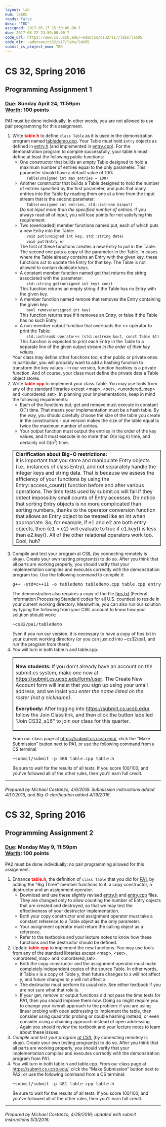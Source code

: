```yaml
---
layout: lab
num: lab05
ready: false
desc: "TBD"
assigned: 2017-05-17 15:30:00.00-7
due: 2017-05-22 23:59:00.00-7
code_url: https://www.cs.ucsb.edu/~aduncan/cs32/s17/labs/lab05
code_dir: ~aduncan/cs32/s17/labs/lab05
submit_cs_project_num: TBD
---
```


<div style='display:none'>
https://ucsb-cs32-s17.github.io/lab/lab05/
</div>



<div id="container">
<h1>CS 32, Spring 2016</h1>
<h2>Programming Assignment 1</h2>

<h3><u>Due</u>: Sunday April 24, 11:59pm
<br><u>Worth</u>: 100 points</h3>

<p>PA1 must be done individually. In other words, you are not allowed to use
   pair programming for this assignment. </p>
<ol>
  <li>Write <font color="red"><b>table.h</b></font> to define <code>class Table</code> as it is used
  in the demonstration program named <a href="tabledemo.cpp">tabledemo.cpp</a>. Your Table must hold
  <code>Entry</code> objects as defined in <a href="entry.h">entry.h</a> (and implemented in
  <a href="entry.cpp">entry.cpp</a>). For the demonstration
  program to compile successfully, your table.h must define at least the following public functions:
      <ul type = "circle">
        <li>One constructor that builds an empty Table designed to hold a maximum number of entries
        equal to the only parameter. This parameter should have a default value of 100:
        <br><code>&nbsp;&nbsp;&nbsp;Table(unsigned int max_entries = 100)</code></li>
        <li>Another constructor that builds a Table designed to hold the number of entries
        specified by the first parameter, and puts that many entries into the Table by reading
        them one at a time from the input stream that is the second parameter:
        <br><code>&nbsp;&nbsp;&nbsp;Table(unsigned int entries, std::istream &input)</code>
        <br><em>Do not input more than the specified number of entries.</em> If you always read all of input,
        you will lose points for not satisfying this requirement.</li>
        <li>Two (overloaded) member functions named put, each of which puts a new Entry into the Table:
        <br><code>&nbsp;&nbsp;&nbsp;void put(unsigned int key, std::string data)</code>
        <br><code>&nbsp;&nbsp;&nbsp;void put(Entry e)</code>
        <br>The first of these functions creates a new Entry to put in the Table. The second
        one puts a copy of the parameter in the Table. In cases where the Table already
        contains an Entry with the given key, these functions act to update the Entry for that key.
        The Table is not allowed to contain duplicate keys.</li>
        <li>A constant member function named get that returns the string associated with the
        parameter:
        <br><code>&nbsp;&nbsp;&nbsp;std::string get(unsigned int key) const</code>
        <br>This function returns an empty string if the Table has no Entry with the given key.</li>
        <li>A member function named remove that removes the Entry containing the given key:
        <br><code>&nbsp;&nbsp;&nbsp;bool remove(unsigned int key)</code>
        <br>This function returns true if it removes an Entry, or false if the Table has no such Entry.</li>
        <li>A non-member output function that overloads the &lt;&lt; operator to print the Table:
        <br><code>&nbsp;&nbsp;&nbsp;std::ostream& operator&lt;&lt; (std::ostream &out, const Table &t)</code>
        <br>This function is expected to print each Entry in the Table to a separate line of
        the given output stream <em>in the order of their key values</em>.</li>
      </ul>
  Your class may define other functions too, either public or private ones. In particular, you will
  probably want to add a hashing function to transform the key values - in our version, function hashkey
  is a private function. And of course, your class must define the private data a Table object stores.</li>
      </ul>
  </li>
  <li>Write <font color="red"><b>table.cpp</b></font> to implement your class Table. You may use
      tools from any of the standard libraries except &lt;map&gt;, &lt;set&gt;, &lt;unordered_map&gt;
      and &lt;unordered_set&gt;. In planning your implementations, keep in mind the following requirements:
      <ul type="circle">
        <li>Each of the functions put, get and remove must execute in constant O(1) time. That means your
        implementation must be a hash table. By the way, you should carefully choose the size of the
        table you create in the constructors - our version makes the size of the table equal to
        twice the maximum number of entries.</li>
        <li>Your output function must output the entries in the order of the key values, and it must
        execute in no more than O(n log n) time, and certainly not O(n<sup>2</sup>) time.</li>
      </ul>
        <table border="1">
          <tr align="left">
            <td><b>Clarification about Big-O restrictions:</b>
            <br>It is important that you store and manipulate Entry objects (i.e.,
            instances of class Entry), and not separately handle the integer keys and
            string data. That is because we assess the efficiency of your functions by
            using the Entry::access_count() function before and after various operations.
            The time tests used by submit.cs will fail if they detect impossibly small
            counts of Entry accesses. Do notice that sorting Entry objects is no more
            complicated than sorting numbers, thanks to the operator conversion function
            that allows an Entry object to be treated like an int when appropriate. So,
            for example, if e1 and e2 are both entry objects, then (e1 &lt; e2) will
            evaluate to true if e1.key() is less than e2.key(). All of the other relational
            operators work too. Cool, huh?</td>
          </tr>
        </table>
  <li>Compile and test your program at CSIL (by connecting remotely is okay). Create your
      own testing program(s) to do so. After you think that all parts are working properly,
      you should verify that your implementation compiles and executes correctly with the
      demonstration program too. Use the following command to compile it:
      <pre>g++ -std=c++11 -o tabledemo tabledemo.cpp table.cpp entry.cpp</pre>
      The demonstration also requires a copy of the file <a href="fips.txt">fips.txt</a>
      (Federal Information Processing Standard codes for all U.S. counties) to
      reside in your current working directory. Meanwhile, you can also
      run our solution by typing the following from your CSIL account to know how
      your solution should work:
      <pre>~cs32/pa1/tabledemo</pre>
      Even if you run our version, it is necessary to have a copy of fips.txt in your current
      working directory (or you can just cd into ~cs32/pa1, and run the program from there).</li>
  <li>You will turn in both table.h and table.cpp<!--, but the procedure for doing so is still being
            worked out. See this space for further instructions well before the due date-->.
      <table border="1" cellpadding="3">
        <tr>
          <td align="left">
          <p><b>New students:</b> If you don't already have an account on the submit.cs system, make one now at
          <a href="https://submit.cs.ucsb.edu/form/user">https://submit.cs.ucsb.edu/form/user</a>.
          The Create New Account form will insist that you sign up using your umail address, and
          we insist you <em>enter the name listed on the roster (not a nickname)</em>.</p>
          <p><b>Everybody:</b> After logging into <a href="https://submit.cs.ucsb.edu/">https://submit.cs.ucsb.edu/</a>,
          follow the Join Class link, and then click the button 
          labelled "Join CS32_s16" to join our class for this quarter.</p>
          </td>
        </tr>
      </table>
      From our class page at <a href="https://submit.cs.ucsb.edu/">https://submit.cs.ucsb.edu/</a>,
      click the "Make Submission" button next to PA1, or use the following command from a CS terminal:
        <pre>~submit/submit -p 466 table.cpp table.h</pre>
        Be sure to wait for the results of all tests. If you score 100/100, and you've
        followed all of the other rules, then you'll earn full credit.
      </li>
</ol>
<hr>

<h6>Prepared by Michael Costanzo, 4/6/2016. Submission instructions added 4/17/2016, and
    Big-O clarification added 4/19/2016.</h6>

</div><!-- id = "container" -->


<div id="container">
<h1>CS 32, Spring 2016</h1>
<h2>Programming Assignment 2</h2>

<h3><u>Due</u>: Monday May 9, 11:59pm
<br><u>Worth</u>: 100 points</h3>

<p>PA2 must be done individually: no pair programming allowed for this assignment. </p>
<ol>
  <li>Enhance <font color="red"><b>table.h</b></font>, the definition of <code>class Table</code>
      that you did for <a href="../pa1/index.html">PA1</a>, by adding the "Big Three" member
      functions to it: a copy constructor, a destructor and an assignment operator.
      <ul type = "circle">
        <li>Download and use these slightly revised <a href="entry.h">entry.h</a> and
        <a href="entry.cpp">entry.cpp</a> files. They are changed only to allow counting the
        number of Entry objects that are created and destroyed, so that we may test the
        effectiveness of your destructor implementation.</li>
        <li>Both your copy constructor and assignment operator must take a constant reference
        to a Table object as the only parameter.</li>
        <li>Your assignment operator must return the calling object as a reference.</li>
        <li>Refer to the textbooks and your lecture notes to know how these functions and
        the destructor should be defined.</li>
      </ul>
  </li>
  <li>Update <font color="red"><b>table.cpp</b></font> to implement the new functions. You may use
      tools from any of the standard libraries except &lt;map&gt;, &lt;set&gt;, &lt;unordered_map&gt;
      and &lt;unordered_set&gt;.
      <ul type="circle">
        <li>Both the copy constructor and the assignment operator must make completely
        independent copies of the source Table. In other words, if Table x is a copy of Table y,
        then future changes to x will not affect y, and future changes to y will not affect x.</li>
        <li>The destructor must perform its usual role. See either textbook if you are not sure
        what that role is.</li>
        <li>If your get, remove or output functions did not pass the time tests for PA1, then
        you should improve them now. Doing so might require you to change your overall approach
        to the problem: if you are using linear probing with open addressing to implement the
        table, then consider using quadratic probing or double hashing instead, or even consider
        using a chaining approach instead of open addressing. Again you should
        review the textbook and your lecture notes to learn about these issues.</li>
      </ul>
  <li><em>Compile and test your program <u>at CSIL</u></em> (by connecting remotely is okay).
      Create your
      own testing program(s) to do so. After you think that all parts are working properly,
      you should verify that your implementation compiles and executes correctly with the
      demonstration program from PA1.</li>
  <li>You will turn in both table.h and table.cpp<!--, but the procedure for doing so is still being
            worked out. See this space for further instructions well before the due date-->.
      From our class page at <a href="https://submit.cs.ucsb.edu/">https://submit.cs.ucsb.edu/</a>,
      click the "Make Submission" button next to PA2, or use the following command from a CS terminal:
        <pre>~submit/submit -p 481 table.cpp table.h</pre>
        Be sure to wait for the results of all tests. If you score 100/100, and you've
        followed all of the other rules, then you'll earn full credit.
      </li>
</ol>
<hr>

<h6>Prepared by Michael Costanzo, 4/29/2016; updated with submit instructions 5/3/2016.</h6>

</div><!-- id = "container" -->
